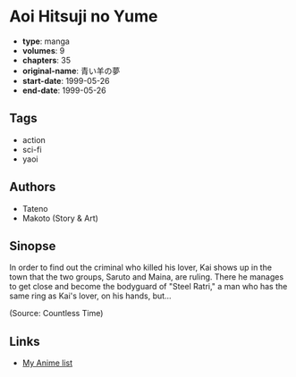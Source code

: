 # Aoi Hitsuji no Yume

-   **type**: manga
-   **volumes**: 9
-   **chapters**: 35
-   **original-name**: 青い羊の夢
-   **start-date**: 1999-05-26
-   **end-date**: 1999-05-26

## Tags

-   action
-   sci-fi
-   yaoi

## Authors

-   Tateno
-   Makoto (Story & Art)

## Sinopse

In order to find out the criminal who killed his lover, Kai shows up in the town that the two groups, Saruto and Maina, are ruling. There he manages to get close and become the bodyguard of "Steel Ratri," a man who has the same ring as Kai's lover, on his hands, but…

(Source: Countless Time)

## Links

-   [My Anime list](https://myanimelist.net/manga/1967/Aoi_Hitsuji_no_Yume)
